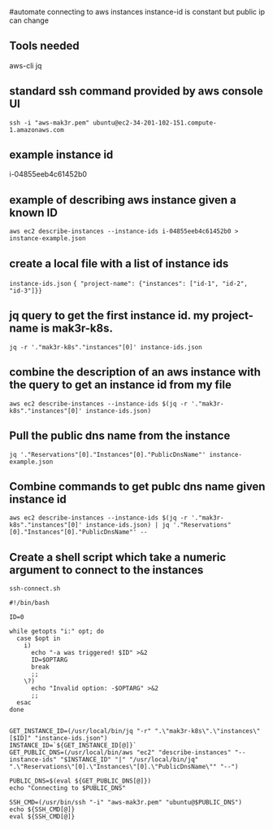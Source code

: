 
#automate connecting to aws instances instance-id is constant but public ip can change

## Tools needed
aws-cli
jq

## standard ssh command provided by aws console UI
`ssh -i "aws-mak3r.pem" ubuntu@ec2-34-201-102-151.compute-1.amazonaws.com`

## example instance id
i-04855eeb4c61452b0

## example of describing aws instance given a known ID
`aws ec2 describe-instances --instance-ids i-04855eeb4c61452b0 > instance-example.json`

## create a local file with a list of instance ids
`instance-ids.json`
```{ "project-name": {"instances": ["id-1", "id-2", "id-3"]}}```

## jq query to get the first instance id. my project-name is mak3r-k8s.
`jq -r '."mak3r-k8s"."instances"[0]' instance-ids.json`

## combine the description of an aws instance with the query to get an instance id from my file
`aws ec2 describe-instances --instance-ids $(jq -r '."mak3r-k8s"."instances"[0]' instance-ids.json)`

## Pull the public dns name from the instance
`jq '."Reservations"[0]."Instances"[0]."PublicDnsName"' instance-example.json`

## Combine commands to get publc dns name given instance id
`aws ec2 describe-instances --instance-ids $(jq -r '."mak3r-k8s"."instances"[0]' instance-ids.json) | jq '."Reservations"[0]."Instances"[0]."PublicDnsName"' --`

## Create a shell script which take a numeric argument to connect to the instances
`ssh-connect.sh`
```
#!/bin/bash

ID=0

while getopts "i:" opt; do
  case $opt in
    i)
      echo "-a was triggered! $ID" >&2
      ID=$OPTARG
      break
      ;;
    \?)
      echo "Invalid option: -$OPTARG" >&2
      ;;
  esac
done


GET_INSTANCE_ID=(/usr/local/bin/jq "-r" ".\"mak3r-k8s\".\"instances\"[$ID]" "instance-ids.json")
INSTANCE_ID=`${GET_INSTANCE_ID[@]}`
GET_PUBLIC_DNS=(/usr/local/bin/aws "ec2" "describe-instances" "--instance-ids" "$INSTANCE_ID" "|" "/usr/local/bin/jq" ".\"Reservations\"[0].\"Instances\"[0].\"PublicDnsName\"" "--")

PUBLIC_DNS=$(eval ${GET_PUBLIC_DNS[@]})
echo "Connecting to $PUBLIC_DNS"

SSH_CMD=(/usr/bin/ssh "-i" "aws-mak3r.pem" "ubuntu@$PUBLIC_DNS")
echo ${SSH_CMD[@]}
eval ${SSH_CMD[@]}
```